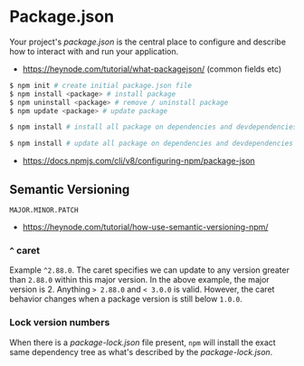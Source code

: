 # Package.json

Your project's *package.json* is the central place to configure and describe how to interact with and run your application.

- https://heynode.com/tutorial/what-packagejson/ (common fields etc)

```bash
$ npm init # create initial package.json file
$ npm install <package> # install package
$ npm uninstall <package> # remove / uninstall package
$ npm update <package> # update package

$ npm install # install all package on dependencies and devdependencies

$ npm install # update all package on dependencies and devdependencies
```

- https://docs.npmjs.com/cli/v8/configuring-npm/package-json

## Semantic Versioning

```
MAJOR.MINOR.PATCH
```

- https://heynode.com/tutorial/how-use-semantic-versioning-npm/

### `^` caret

Example `^2.88.0`. The caret specifies we can update to any version greater than `2.88.0` within this major version. In the above example, the major version is 2. Anything `> 2.88.0` and `< 3.0.0` is valid. However, the caret behavior changes when a package version is still below `1.0.0`.

### Lock version numbers

When there is a *package-lock.json* file present, `npm` will install the exact same dependency tree as what's described by the *package-lock.json*. 
